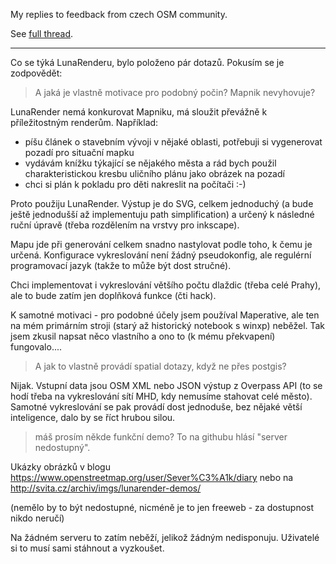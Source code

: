 My replies to feedback from czech OSM community.

See [full thread](https://lists.openstreetmap.org/pipermail/talk-cz/2016-January/thread.html#13140).

---

Co se týká LunaRenderu, bylo položeno pár dotazů. Pokusím se je zodpovědět:

> A jaká je vlastně motivace pro podobný počin? Mapnik nevyhovuje?

LunaRender nemá konkurovat Mapniku, má sloužit převážně k příležitostným 
renderům. Například:

 - píšu článek o stavebním vývoji v nějaké oblasti, potřebuji si vygenerovat
pozadí pro situační mapku 
 - vydávám knížku týkající se nějakého města a rád bych použil 
charakteristickou kresbu uličního plánu jako obrázek na pozadí
 - chci si plán k pokladu pro děti nakreslit na počítači :-)

Proto použiju LunaRender. Výstup je do SVG, celkem jednoduchý (a bude ještě 
jednodušší až implementuju path simplification) a určený k následné ruční 
úpravě (třeba rozdělením na vrstvy pro inkscape).

Mapu jde při generování celkem snadno nastylovat podle toho, k čemu je 
určená. Konfigurace vykreslování není žádný pseudokonfig, ale regulérní 
programovací jazyk (takže to může být dost stručné).

Chci implementovat i vykreslování většího počtu dlaždic (třeba celé Prahy), 
ale to bude zatím jen doplňková funkce (čti hack).

K samotné motivaci - pro podobné účely jsem používal Maperative, ale ten na 
mém primárním stroji (starý až historický notebook s winxp) neběžel. Tak 
jsem zkusil napsat něco vlastního a ono to (k mému překvapení) fungovalo....

> A jak to vlastně provádí spatial dotazy, když ne přes postgis?

Nijak. Vstupní data jsou OSM XML nebo JSON výstup z Overpass API (to se hodí
třeba na vykreslování sítí MHD, kdy nemusíme stahovat celé město). Samotné 
vykreslování se pak provádí dost jednoduše, bez nějaké větší inteligence, 
dalo by se říct hrubou silou.

> máš prosím někde funkční demo? To na githubu hlásí "server nedostupný".

Ukázky obrázků v blogu https://www.openstreetmap.org/user/Sever%C3%A1k/diary
nebo na http://svita.cz/archiv/imgs/lunarender-demos/

(nemělo by to být nedostupné, nicméně je to jen freeweb -  za dostupnost 
nikdo neručí)

Na žádném serveru to zatím neběží, jelikož žádným nedisponuju. Uživatelé si 
to musí sami stáhnout a vyzkoušet.
